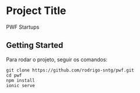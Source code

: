 # Project Title

PWF Startups

## Getting Started
Para rodar o projeto, seguir os comandos:
```
git clone https://github.com/rodrigo-sntg/pwf.git
cd pwf
npm install
ionic serve
```
